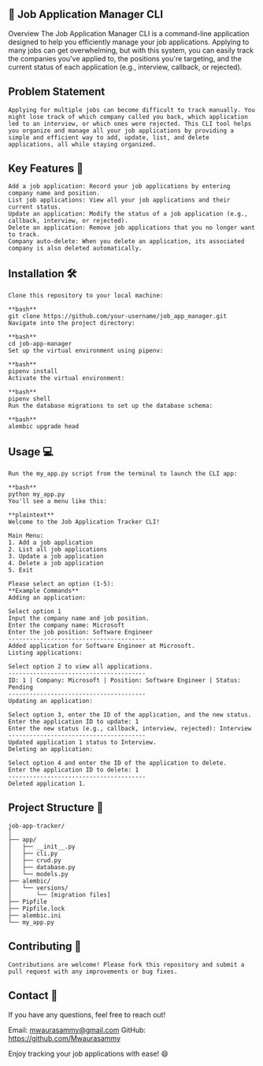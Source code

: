 ## 📝 Job Application Manager CLI
Overview
    The Job Application Manager CLI is a command-line application designed to help you efficiently manage your job applications. Applying to many jobs can get overwhelming, but with this system, you can easily track the companies you've applied to, the positions you're targeting, and the current status of each application (e.g., interview, callback, or rejected).

## Problem Statement
    Applying for multiple jobs can become difficult to track manually. You might lose track of which company called you back, which application led to an interview, or which ones were rejected. This CLI tool helps you organize and manage all your job applications by providing a simple and efficient way to add, update, list, and delete applications, all while staying organized.

## Key Features 🚀
    Add a job application: Record your job applications by entering company name and position.
    List job applications: View all your job applications and their current status.
    Update an application: Modify the status of a job application (e.g., callback, interview, or rejected).
    Delete an application: Remove job applications that you no longer want to track.
    Company auto-delete: When you delete an application, its associated company is also deleted automatically.

## Installation 🛠️
    Clone this repository to your local machine:

    **bash**
    git clone https://github.com/your-username/job_app_manager.git
    Navigate into the project directory:

    **bash**
    cd job-app-manager
    Set up the virtual environment using pipenv:

    **bash**
    pipenv install
    Activate the virtual environment:

    **bash**
    pipenv shell
    Run the database migrations to set up the database schema:

    **bash**
    alembic upgrade head

## Usage 💻
    Run the my_app.py script from the terminal to launch the CLI app:

    **bash**
    python my_app.py
    You'll see a menu like this:

    **plaintext**
    Welcome to the Job Application Tracker CLI!

    Main Menu:
    1. Add a job application
    2. List all job applications
    3. Update a job application
    4. Delete a job application
    5. Exit

    Please select an option (1-5):
    **Example Commands**
    Adding an application:

    Select option 1
    Input the company name and job position.
    Enter the company name: Microsoft
    Enter the job position: Software Engineer
    ---------------------------------------
    Added application for Software Engineer at Microsoft.
    Listing applications:

    Select option 2 to view all applications.
    ---------------------------------------
    ID: 1 | Company: Microsoft | Position: Software Engineer | Status: Pending
    ---------------------------------------
    Updating an application:

    Select option 3, enter the ID of the application, and the new status.
    Enter the application ID to update: 1
    Enter the new status (e.g., callback, interview, rejected): Interview
    ---------------------------------------
    Updated application 1 status to Interview.
    Deleting an application:

    Select option 4 and enter the ID of the application to delete.
    Enter the application ID to delete: 1
    ---------------------------------------
    Deleted application 1.

## Project Structure 📂
    job-app-tracker/
    │
    ├── app/
    │   ├── __init__.py
    │   ├── cli.py
    │   ├── crud.py
    │   ├── database.py
    │   └── models.py
    ├── alembic/
    │   └── versions/
    │       └── [migration files]
    ├── Pipfile
    ├── Pipfile.lock
    ├── alembic.ini
    └── my_app.py

## Contributing 🤝
    Contributions are welcome! Please fork this repository and submit a pull request with any improvements or bug fixes.


## Contact 💬
If you have any questions, feel free to reach out!

Email: mwaurasammy@gmail.com
GitHub: https://github.com/Mwaurasammy

Enjoy tracking your job applications with ease! 😄

